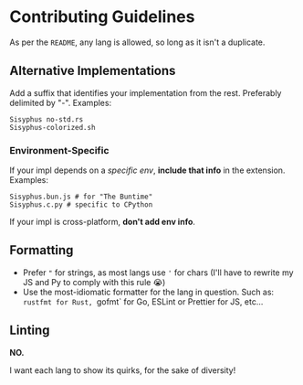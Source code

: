 # Contributing Guidelines
As per the `README`, any lang is allowed, so long as it isn't a duplicate.

## Alternative Implementations
Add a suffix that identifies your implementation from the rest. Preferably delimited by "-". Examples:
```
Sisyphus no-std.rs
Sisyphus-colorized.sh
```

### Environment-Specific
If your impl depends on a _specific env_, **include that info** in the extension. Examples:
```
Sisyphus.bun.js # for "The Buntime"
Sisyphus.c.py # specific to CPython
```

If your impl is cross-platform, **don't add env info**.

## Formatting
- Prefer `"` for strings, as most langs use `'` for chars (I'll have to rewrite my JS and Py to comply with this rule 😭)
- Use the most-idiomatic formatter for the lang in question. Such as: `rustfmt for Rust, `gofmt` for Go, ESLint or Prettier for JS, etc...

## Linting
**NO.**

I want each lang to show its quirks, for the sake of diversity!
